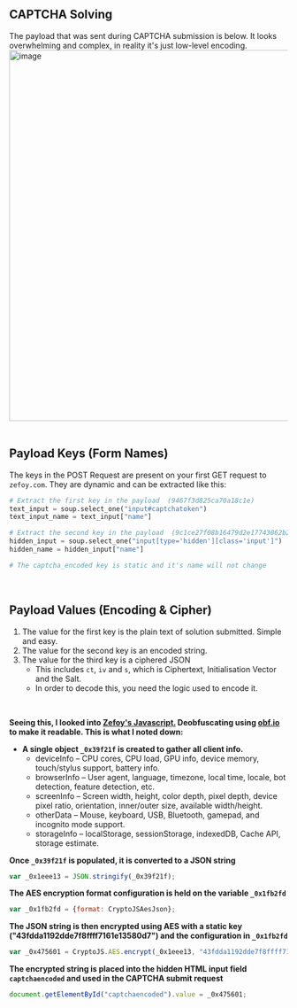 
CAPTCHA Solving
---

The payload that was sent during CAPTCHA submission is below. It looks overwhelming and complex, in reality it's just low-level encoding.
<img width="2051" height="670" alt="image" src="https://github.com/user-attachments/assets/bbe5bad9-7e5e-46ce-992c-59b4efeba934" /><br><br>

Payload Keys (Form Names)
---- 
The keys in the POST Request are present on your first GET request to `zefoy.com`. They are dynamic and can be extracted like this:
```py
# Extract the first key in the payload  (9467f3d825ca70a18c1e)
text_input = soup.select_one("input#captchatoken")
text_input_name = text_input["name"]

# Extract the second key in the payload  (9c1ce27f08b16479d2e17743062b28ed)
hidden_input = soup.select_one("input[type='hidden'][class='input']")
hidden_name = hidden_input["name"]

# The captcha_encoded key is static and it's name will not change
```
<br>


Payload Values (Encoding & Cipher)
---- 
1. The value for the first key is the plain text of solution submitted. Simple and easy.
2. The value for the second key is an encoded string.
3. The value for the third key is a ciphered JSON
   - This includes `ct`, `iv` and `s`, which is Ciphertext, Initialisation Vector and the Salt.
   - In order to decode this, you need the logic used to encode it.

<br>

**Seeing this, I looked into [Zefoy's Javascript.](https://zefoy.com/assets/53fbc84b11a13a7942a850361e5d7b49.js?v=1754384581) Deobfuscating using [obf.io](https://obf-io.deobfuscate.io/) to make it readable. This is what I noted down:**<br>
- **A single object `_0x39f21f` is created to gather all client info.**
   - deviceInfo – CPU cores, CPU load, GPU info, device memory, touch/stylus support, battery info.
   -  browserInfo – User agent, language, timezone, local time, locale, bot detection, feature detection, etc.
   -   screenInfo – Screen width, height, color depth, pixel depth, device pixel ratio, orientation, inner/outer size, available width/height.
   -   otherData – Mouse, keyboard, USB, Bluetooth, gamepad, and incognito mode support.
   -    storageInfo – localStorage, sessionStorage, indexedDB, Cache API, storage estimate.

**Once `_0x39f21f` is populated, it is converted to a JSON string**
```js
var _0x1eee13 = JSON.stringify(_0x39f21f);
```

**The AES encryption format configuration is held on the variable `_0x1fb2fd`**
```js
var _0x1fb2fd = {format: CryptoJSAesJson};
```

**The JSON string is then encrypted using AES with a static key ("43fdda1192dde7f8ffff7161e13580d7") and the configuration in `_0x1fb2fd`**
```js
var _0x475601 = CryptoJS.AES.encrypt(_0x1eee13, "43fdda1192dde7f8ffff7161e13580d7", _0x1fb2fd).toString();
```

**The encrypted string is placed into the hidden HTML input field `captchaencoded` and used in the CAPTCHA submit request**
```js
document.getElementById("captchaencoded").value = _0x475601;
```


